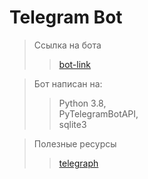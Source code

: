 # Telegram Bot
> Ссылка на бота
> > [bot-link]
 
> Бот написан на: 
> > Python 3.8,  
> > PyTelegramBotAPI,  
> > sqlite3

> Полезные ресурсы 
> > [telegraph]

[bot-link]:https://t-do.ru/Testgeniybot
[telegraph]:https://telegra.ph/Telegram-bot-avtootvetchik-05-06
[youtube]:https://www.youtube.com/watch?v=bXxa9IkAPew
